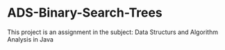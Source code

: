 # ADS-Binary-Search-Trees
This project is an assignment in the subject: Data Structurs and Algorithm Analysis in Java
